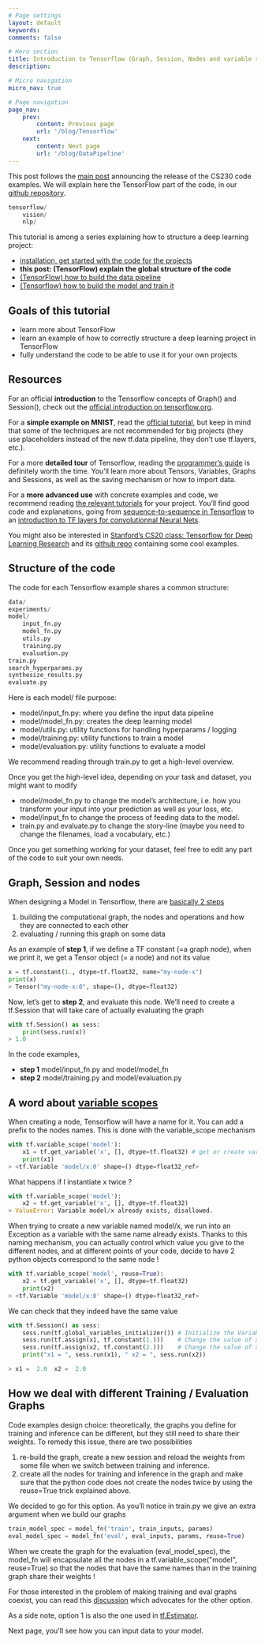 ```yaml
---
# Page settings
layout: default
keywords:
comments: false

# Hero section
title: Introduction to Tensorflow (Graph, Session, Nodes and variable scope)
description: 

# Micro navigation
micro_nav: true

# Page navigation
page_nav:
    prev:
        content: Previous page
        url: '/blog/Tensorflow'
    next:
        content: Next page
        url: '/blog/DataPipeline'
---
```


This post follows the [main post](https://cs230-stanford.github.io/project-code-examples.html) announcing the release of the CS230 code examples. We will explain here the TensorFlow part of the code, in our [github repository](https://github.com/cs230-stanford/cs230-code-examples/tree/master/tensorflow).

```python
tensorflow/
    vision/
    nlp/
```

This tutorial is among a series explaining how to structure a deep learning project:
- [installation, get started with the code for the projects](blog/tips)
- **this post: (TensorFlow) explain the global structure of the code**
- [(TensorFlow) how to build the data pipeline](/blog/DataPipeline)
- [(Tensorflow) how to build the model and train it](/blog/CreateTrainModel) 

## **Goals of this tutorial**
- learn more about TensorFlow
- learn an example of how to correctly structure a deep learning project in TensorFlow
- fully understand the code to be able to use it for your own projects 

## **Resources**

For an official **introduction** to the Tensorflow concepts of Graph() and Session(), check out the [official introduction on tensorflow.org](https://www.tensorflow.org/tutorials/#tensorflow_core_tutorial).

For a **simple example on MNIST**, read the [official tutorial](https://www.tensorflow.org/tutorials/), but keep in mind that some of the techniques are not recommended for big projects (they use placeholders instead of the new tf.data pipeline, they don’t use tf.layers, etc.).

For a more **detailed tour** of Tensorflow, reading the [programmer’s guide](https://www.tensorflow.org/guide/) is definitely worth the time. You’ll learn more about Tensors, Variables, Graphs and Sessions, as well as the saving mechanism or how to import data.

For a **more advanced use** with concrete examples and code, we recommend reading [the relevant tutorials](https://www.tensorflow.org/tutorials/) for your project. You’ll find good code and explanations, going from [sequence-to-sequence in Tensorflow](https://www.tensorflow.org/tutorials/) to an [introduction to TF layers for convolutionnal Neural Nets](https://www.tensorflow.org/tutorials/estimators/cnn#getting_started).

You might also be interested in [Stanford’s CS20 class: Tensorflow for Deep Learning Research](http://web.stanford.edu/class/cs20si/) and its [github repo](https://github.com/chiphuyen/stanford-tensorflow-tutorials) containing some cool examples.

## **Structure of the code**

The code for each Tensorflow example shares a common structure:

```python
data/
experiments/
model/
    input_fn.py
    model_fn.py
    utils.py
    training.py
    evaluation.py
train.py
search_hyperparams.py
synthesize_results.py
evaluate.py
```

Here is each model/ file purpose:
- model/input_fn.py: where you define the input data pipeline
- model/model_fn.py: creates the deep learning model
- model/utils.py: utility functions for handling hyperparams / logging
- model/training.py: utility functions to train a model
- model/evaluation.py: utility functions to evaluate a model

We recommend reading through train.py to get a high-level overview.

Once you get the high-level idea, depending on your task and dataset, you might want to modify
- model/model_fn.py to change the model’s architecture, i.e. how you transform your input into your prediction as well as your loss, etc.
- model/input_fn to change the process of feeding data to the model.
- train.py and evaluate.py to change the story-line (maybe you need to change the filenames, load a vocabulary, etc.)

Once you get something working for your dataset, feel free to edit any part of the code to suit your own needs.

## **Graph, Session and nodes**

When designing a Model in Tensorflow, there are [basically 2 steps](https://www.tensorflow.org/tutorials/#tensorflow_core_tutorial)

1. building the computational graph, the nodes and operations and how they are connected to each other
2. evaluating / running this graph on some data

As an example of **step 1**, if we define a TF constant (=a graph node), when we print it, we get a Tensor object (= a node) and not its value

```python
x = tf.constant(1., dtype=tf.float32, name="my-node-x")
print(x)
> Tensor("my-node-x:0", shape=(), dtype=float32)
```

Now, let’s get to **step 2**, and evaluate this node. We’ll need to create a tf.Session that will take care of actually evaluating the graph

```python
with tf.Session() as sess:
    print(sess.run(x))
> 1.0
```

In the code examples,
- **step 1** model/input_fn.py and model/model_fn
- **step 2** model/training.py and model/evaluation.py

## **A word about [variable scopes](https://www.tensorflow.org/guide/#the_problem)**

When creating a node, Tensorflow will have a name for it. You can add a prefix to the nodes names. This is done with the variable_scope mechanism

```python
with tf.variable_scope('model'):
    x1 = tf.get_variable('x', [], dtype=tf.float32) # get or create variable with name 'model/x:0'
    print(x1)
> <tf.Variable 'model/x:0' shape=() dtype=float32_ref>
```

What happens if I instantiate x twice ?

```python
with tf.variable_scope('model'):
    x2 = tf.get_variable('x', [], dtype=tf.float32)
> ValueError: Variable model/x already exists, disallowed.
```

When trying to create a new variable named model/x, we run into an Exception as a variable with the same name already exists. Thanks to this naming mechanism, you can actually control which value you give to the different nodes, and at different points of your code, decide to have 2 python objects correspond to the same node !

```python
with tf.variable_scope('model', reuse=True):
    x2 = tf.get_variable('x', [], dtype=tf.float32)
    print(x2)
> <tf.Variable 'model/x:0' shape=() dtype=float32_ref>
```

We can check that they indeed have the same value

```python
with tf.Session() as sess:
    sess.run(tf.global_variables_initializer()) # Initialize the Variables
    sess.run(tf.assign(x1, tf.constant(1.)))    # Change the value of x1
    sess.run(tf.assign(x2, tf.constant(2.)))    # Change the value of x2
    print("x1 = ", sess.run(x1), " x2 = ", sess.run(x2))

> x1 =  2.0  x2 =  2.0
```

## **How we deal with different Training / Evaluation Graphs**

Code examples design choice: theoretically, the graphs you define for training and inference can be different, but they still need to share their weights. To remedy this issue, there are two possibilities
1. re-build the graph, create a new session and reload the weights from some file when we switch between training and inference.
2. create all the nodes for training and inference in the graph and make sure that the python code does not create the nodes twice by using the reuse=True trick explained above.

We decided to go for this option. As you’ll notice in train.py we give an extra argument when we build our graphs

```python
train_model_spec = model_fn('train', train_inputs, params)
eval_model_spec = model_fn('eval', eval_inputs, params, reuse=True)
```

When we create the graph for the evaluation (eval_model_spec), the model_fn will encapsulate all the nodes in a tf.variable_scope("model", reuse=True) so that the nodes that have the same names than in the training graph share their weights !

For those interested in the problem of making training and eval graphs coexist, you can read this [discussion](https://www.tensorflow.org/tutorials/) which advocates for the other option.

As a side note, option 1 is also the one used in [tf.Estimator](https://www.tensorflow.org/guide/estimators).

Next page, you'll see how you can input data to your model.


